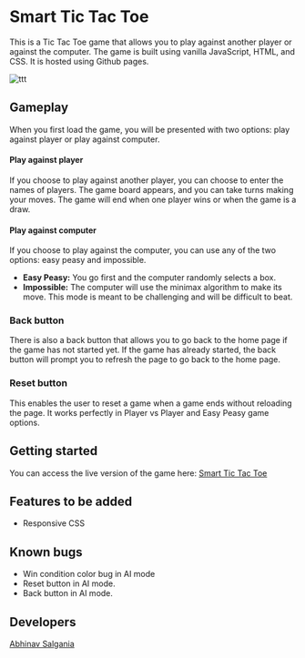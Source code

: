 # Smart Tic Tac Toe

This is a Tic Tac Toe game that allows you to play against another player or against the computer. The game is built using vanilla JavaScript, HTML, and CSS. It is hosted using Github pages.

![ttt](https://user-images.githubusercontent.com/60488689/221379811-cb7e500a-5fd2-4b69-92f2-7f914de7fdda.jpg)

## Gameplay

When you first load the game, you will be presented with two options: play against player or play against computer. 

#### Play against player

If you choose to play against another player, you can choose to enter the names of players. The game board appears, and you can take turns making your moves. The game will end when one player wins or when the game is a draw.

#### Play against computer

If you choose to play against the computer, you can use any of the two options: easy peasy and impossible.

- **Easy Peasy:** You go first and the computer randomly selects a box.
- **Impossible:** The computer will use the minimax algorithm to make its move. This mode is meant to be challenging and will be difficult to beat.

### Back button

There is also a back button that allows you to go back to the home page if the game has not started yet. If the game has already started, the back button will prompt you to refresh the page to go back to the home page.

### Reset button

This enables the user to reset a game when a game ends without reloading the page. It works perfectly in Player vs Player and Easy Peasy game options.

## Getting started

You can access the live version of the game here: <a href="https://abhinavsalgania.github.io/Smart-tictactoe/">Smart Tic Tac Toe</a>

## Features to be added

* Responsive CSS

## Known bugs

* Win condition color bug in AI mode
* Reset button in AI mode.
* Back button in AI mode.

## Developers

<a href="https://github.com/AbhinavSalgania">Abhinav Salgania</a>
